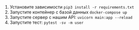 1. Установите зависимости ```pip3 install -r requirements.txt```
2. Запустите контейнер с базой данных ```docker-compose up```
3. Запустите сервер с нашим API: ```uvicorn main:app --reload```
4. Запустите тест: ```pytest -sv -m user```